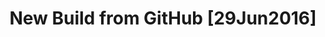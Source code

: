 ---
title: 'New Build from GitHub [29Jun2016]'
redirect_to:
  - 'https://discuss.pencil2d.org/t/new-build-from-github-29jun2016/1170'
---